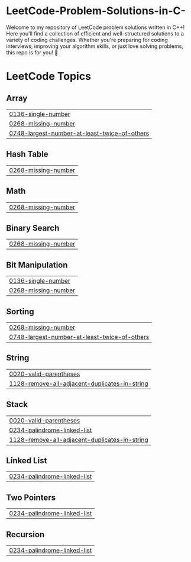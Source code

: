 # LeetCode-Problem-Solutions-in-C-
Welcome to my repository of LeetCode problem solutions written in C++! Here you'll find a collection of efficient and well-structured solutions to a variety of coding challenges. Whether you're preparing for coding interviews, improving your algorithm skills, or just love solving problems, this repo is for you! 🌟

<!---LeetCode Topics Start-->
# LeetCode Topics
## Array
|  |
| ------- |
| [0136-single-number](https://github.com/Amanwaikar13/LeetCode-Solutions/tree/master/0136-single-number) |
| [0268-missing-number](https://github.com/Amanwaikar13/LeetCode-Solutions/tree/master/0268-missing-number) |
| [0748-largest-number-at-least-twice-of-others](https://github.com/Amanwaikar13/LeetCode-Solutions/tree/master/0748-largest-number-at-least-twice-of-others) |
## Hash Table
|  |
| ------- |
| [0268-missing-number](https://github.com/Amanwaikar13/LeetCode-Solutions/tree/master/0268-missing-number) |
## Math
|  |
| ------- |
| [0268-missing-number](https://github.com/Amanwaikar13/LeetCode-Solutions/tree/master/0268-missing-number) |
## Binary Search
|  |
| ------- |
| [0268-missing-number](https://github.com/Amanwaikar13/LeetCode-Solutions/tree/master/0268-missing-number) |
## Bit Manipulation
|  |
| ------- |
| [0136-single-number](https://github.com/Amanwaikar13/LeetCode-Solutions/tree/master/0136-single-number) |
| [0268-missing-number](https://github.com/Amanwaikar13/LeetCode-Solutions/tree/master/0268-missing-number) |
## Sorting
|  |
| ------- |
| [0268-missing-number](https://github.com/Amanwaikar13/LeetCode-Solutions/tree/master/0268-missing-number) |
| [0748-largest-number-at-least-twice-of-others](https://github.com/Amanwaikar13/LeetCode-Solutions/tree/master/0748-largest-number-at-least-twice-of-others) |
## String
|  |
| ------- |
| [0020-valid-parentheses](https://github.com/Amanwaikar13/LeetCode-Solutions/tree/master/0020-valid-parentheses) |
| [1128-remove-all-adjacent-duplicates-in-string](https://github.com/Amanwaikar13/LeetCode-Solutions/tree/master/1128-remove-all-adjacent-duplicates-in-string) |
## Stack
|  |
| ------- |
| [0020-valid-parentheses](https://github.com/Amanwaikar13/LeetCode-Solutions/tree/master/0020-valid-parentheses) |
| [0234-palindrome-linked-list](https://github.com/Amanwaikar13/LeetCode-Solutions/tree/master/0234-palindrome-linked-list) |
| [1128-remove-all-adjacent-duplicates-in-string](https://github.com/Amanwaikar13/LeetCode-Solutions/tree/master/1128-remove-all-adjacent-duplicates-in-string) |
## Linked List
|  |
| ------- |
| [0234-palindrome-linked-list](https://github.com/Amanwaikar13/LeetCode-Solutions/tree/master/0234-palindrome-linked-list) |
## Two Pointers
|  |
| ------- |
| [0234-palindrome-linked-list](https://github.com/Amanwaikar13/LeetCode-Solutions/tree/master/0234-palindrome-linked-list) |
## Recursion
|  |
| ------- |
| [0234-palindrome-linked-list](https://github.com/Amanwaikar13/LeetCode-Solutions/tree/master/0234-palindrome-linked-list) |
<!---LeetCode Topics End-->